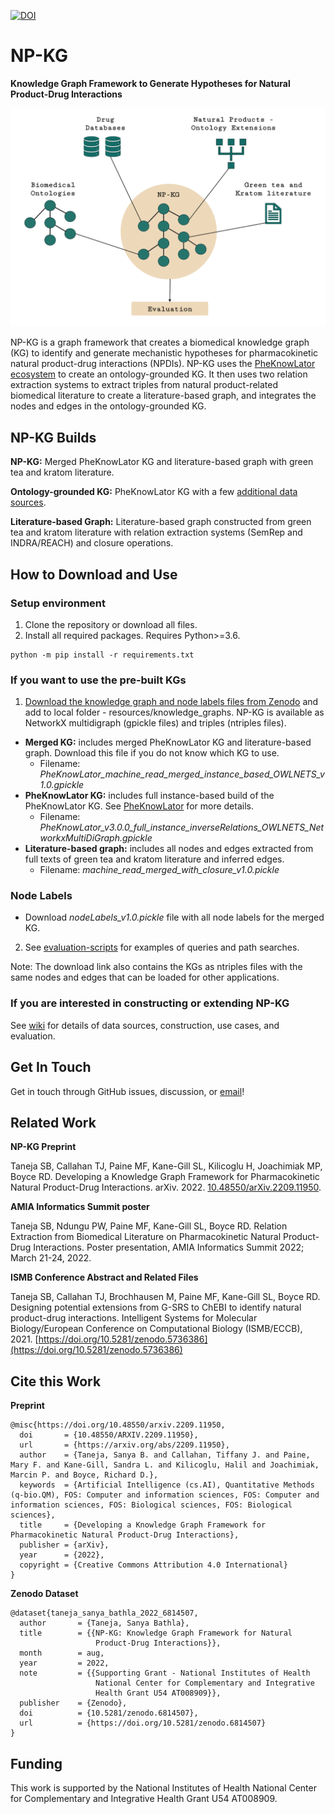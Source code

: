 [![DOI](https://zenodo.org/badge/DOI/10.5281/zenodo.6814507.svg)](https://doi.org/10.5281/zenodo.6814507)

# NP-KG

**Knowledge Graph Framework to Generate Hypotheses for Natural Product-Drug Interactions**

![KG-Framework](images/methods-overview.png)

NP-KG is a graph framework that creates a biomedical knowledge graph (KG) to identify and generate mechanistic hypotheses for pharmacokinetic natural product-drug interactions (NPDIs). NP-KG uses the [PheKnowLator ecosystem](https://github.com/callahantiff/PheKnowLator) to create an ontology-grounded KG. It then uses two relation extraction systems to extract triples from natural product-related biomedical literature to create a literature-based graph, and integrates the nodes and edges in the ontology-grounded KG. 

## NP-KG Builds

**NP-KG:** Merged PheKnowLator KG and literature-based graph with green tea and kratom literature.

**Ontology-grounded KG:** PheKnowLator KG with a few [additional data sources](#).

**Literature-based Graph:** Literature-based graph constructed from green tea and kratom literature with relation extraction systems (SemRep and INDRA/REACH) and closure operations.

## How to Download and Use

### Setup environment

1. Clone the repository or download all files.
2. Install all required packages. Requires Python>=3.6.

```
python -m pip install -r requirements.txt
```

### If you want to use the pre-built KGs

1. [Download the knowledge graph and node labels files from Zenodo](https://doi.org/10.5281/zenodo.6814507) and add to local folder - resources/knowledge_graphs. NP-KG is available as NetworkX multidigraph (gpickle files) and triples (ntriples files).

* **Merged KG:** includes merged PheKnowLator KG and literature-based graph. Download this file if you do not know which KG to use.
	* Filename: _PheKnowLator_machine_read_merged_instance_based_OWLNETS_v1.0.gpickle_
* **PheKnowLator KG:** includes full instance-based build of the PheKnowLator KG. See [PheKnowLator](https://github.com/callahantiff/PheKnowLator) for more details.
	* Filename: _PheKnowLator_v3.0.0_full_instance_inverseRelations_OWLNETS_NetworkxMultiDiGraph.gpickle_
* **Literature-based graph:** includes all nodes and edges extracted from full texts of green tea and kratom literature and inferred edges.
	* Filename: _machine_read_merged_with_closure_v1.0.pickle_

### Node Labels
* Download _nodeLabels_v1.0.pickle_ file with all node labels for the merged KG.

2. See [evaluation-scripts](https://github.com/sanyabt/np-kg/tree/main/evaluation-scripts) for examples of queries and path searches.

Note: The download link also contains the KGs as ntriples files with the same nodes and edges that can be loaded for other applications.


### If you are interested in constructing or extending NP-KG

See [wiki](https://github.com/sanyabt/np-kg/wiki) for details of data sources, construction, use cases, and evaluation.

Get In Touch
------------------------------------------------

Get in touch through GitHub issues, discussion, or [email](mailto:sbt12@pitt.edu)!


Related Work
------------------------------------------------
**NP-KG Preprint**

Taneja SB, Callahan TJ, Paine MF, Kane-Gill SL, Kilicoglu H, Joachimiak MP, Boyce RD. Developing a Knowledge Graph Framework for Pharmacokinetic Natural Product-Drug Interactions. arXiv. 2022. [10.48550/arXiv.2209.11950](https://doi.org/10.48550/arXiv.2209.11950).

**AMIA Informatics Summit poster**

Taneja SB, Ndungu PW, Paine MF, Kane-Gill SL, Boyce RD. Relation Extraction from Biomedical Literature on Pharmacokinetic Natural Product-Drug Interactions. Poster presentation, AMIA Informatics Summit 2022; March 21-24, 2022.

**ISMB Conference Abstract and Related Files**

Taneja SB, Callahan TJ, Brochhausen M, Paine MF, Kane-Gill SL, Boyce RD. Designing potential extensions from G-SRS to ChEBI to identify natural product-drug interactions. Intelligent Systems for Molecular Biology/European Conference on Computational Biology (ISMB/ECCB), 2021. [https://doi.org/10.5281/zenodo.5736386](https://doi.org/10.5281/zenodo.5736386)


Cite this Work
------------------------------------------------
**Preprint**
```
@misc{https://doi.org/10.48550/arxiv.2209.11950,
  doi		= {10.48550/ARXIV.2209.11950},
  url		= {https://arxiv.org/abs/2209.11950},
  author	= {Taneja, Sanya B. and Callahan, Tiffany J. and Paine, Mary F. and Kane-Gill, Sandra L. and Kilicoglu, Halil and Joachimiak, Marcin P. and Boyce, Richard D.},
  keywords	= {Artificial Intelligence (cs.AI), Quantitative Methods (q-bio.QM), FOS: Computer and information sciences, FOS: Computer and information sciences, FOS: Biological sciences, FOS: Biological sciences},
  title		= {Developing a Knowledge Graph Framework for Pharmacokinetic Natural Product-Drug Interactions},
  publisher	= {arXiv},
  year		= {2022},
  copyright	= {Creative Commons Attribution 4.0 International}
}
```

**Zenodo Dataset**

```
@dataset{taneja_sanya_bathla_2022_6814507,
  author       = {Taneja, Sanya Bathla},
  title        = {{NP-KG: Knowledge Graph Framework for Natural 
                   Product-Drug Interactions}},
  month        = aug,
  year         = 2022,
  note         = {{Supporting Grant - National Institutes of Health 
                   National Center for Complementary and Integrative
                   Health Grant U54 AT008909}},
  publisher    = {Zenodo},
  doi          = {10.5281/zenodo.6814507},
  url          = {https://doi.org/10.5281/zenodo.6814507}
}
```

Funding
------------------------------------------------
This work is supported by the National Institutes of Health National Center for Complementary and Integrative Health Grant U54 AT008909.
